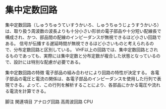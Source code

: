 # 集中定数回路

集中定数回路（しゅうちゅうていすうかいろ、しゅうちゅうじょうすうかいろ）は、取り扱う周波数の波長よりも十分小さい形状の電子部品や十分短い配線長で構成され、かつ、部品間の配線のインピーダンスが無視できるほど小さい回路である。
信号が伝播する遅延時間が無視できるほど小さいものと考えられるので、分布定数回路と区別している。
VHF以上の回路では、集中定数回路とされるものであっても、実際には集中定数と分布定数が複合した状態となっているので、設計には特別な配慮が必要である。

集中定数回路の特徴
電子部品の組み合わせにより回路の特性が決定する。
各電子部品の電圧と電流の関係は、各電子部品のインピーダンスを使用した行列で表現できる。よって、この行列を解析することにより、各部品にかかる電圧や流れる電流を計算できる。

脚注
関連項目
アナログ回路
高周波回路
CPU